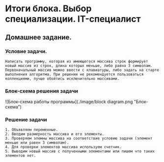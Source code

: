 # Итоги блока. Выбор специализации. IT-специалист

## Домашнее задание.

### Условие задачи.

    Написать программу, которая из имеющегося массива строк формирует новый массив из строк, длина которых меньше, либо равна 3 символам. Первоначальный массив можно ввести с клавиатуры, либо задать на старте выполнения алгоритма. При решении не рекомендуется пользоваться коллекциями, лучше обойтись исключительно массивами.


### Блок-схема решения задачи

![Блок-схема работы программы](./image/block diagram.png "Блок-схема")

### Решение задачи

    1. Объявляем переменные.
    2. Вводим размерность массива и его элементы.
    3. Проверяем элемны массива на соответствие условию задачи (элемент меньше или равен 3 символам).
    4. Для проверки элементов массива используем счетчик.
    5. Выводим новый массив с полученными элементами или пишем что таких элементов нет.